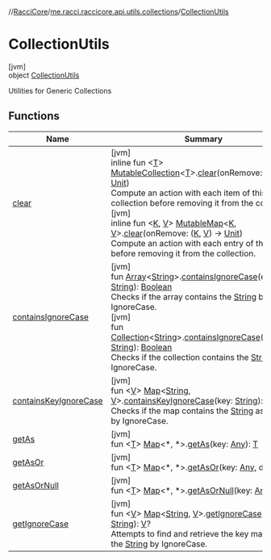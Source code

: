 //[RacciCore](../../../index.md)/[me.racci.raccicore.api.utils.collections](../index.md)/[CollectionUtils](index.md)

# CollectionUtils

[jvm]\
object [CollectionUtils](index.md)

Utilities for Generic Collections

## Functions

| Name | Summary |
|---|---|
| [clear](clear.md) | [jvm]<br>inline fun &lt;[T](clear.md)&gt; [MutableCollection](https://kotlinlang.org/api/latest/jvm/stdlib/kotlin.collections/-mutable-collection/index.html)&lt;[T](clear.md)&gt;.[clear](clear.md)(onRemove: ([T](clear.md)) -&gt; [Unit](https://kotlinlang.org/api/latest/jvm/stdlib/kotlin/-unit/index.html))<br>Compute an action with each item of this collection before removing it from the collection.<br>[jvm]<br>inline fun &lt;[K](clear.md), [V](clear.md)&gt; [MutableMap](https://kotlinlang.org/api/latest/jvm/stdlib/kotlin.collections/-mutable-map/index.html)&lt;[K](clear.md), [V](clear.md)&gt;.[clear](clear.md)(onRemove: ([K](clear.md), [V](clear.md)) -&gt; [Unit](https://kotlinlang.org/api/latest/jvm/stdlib/kotlin/-unit/index.html))<br>Compute an action with each entry of this map before removing it from the collection. |
| [containsIgnoreCase](contains-ignore-case.md) | [jvm]<br>fun [Array](https://kotlinlang.org/api/latest/jvm/stdlib/kotlin/-array/index.html)&lt;[String](https://kotlinlang.org/api/latest/jvm/stdlib/kotlin/-string/index.html)&gt;.[containsIgnoreCase](contains-ignore-case.md)(element: [String](https://kotlinlang.org/api/latest/jvm/stdlib/kotlin/-string/index.html)): [Boolean](https://kotlinlang.org/api/latest/jvm/stdlib/kotlin/-boolean/index.html)<br>Checks if the array contains the [String](https://kotlinlang.org/api/latest/jvm/stdlib/kotlin/-string/index.html) by IgnoreCase.<br>[jvm]<br>fun [Collection](https://kotlinlang.org/api/latest/jvm/stdlib/kotlin.collections/-collection/index.html)&lt;[String](https://kotlinlang.org/api/latest/jvm/stdlib/kotlin/-string/index.html)&gt;.[containsIgnoreCase](contains-ignore-case.md)(element: [String](https://kotlinlang.org/api/latest/jvm/stdlib/kotlin/-string/index.html)): [Boolean](https://kotlinlang.org/api/latest/jvm/stdlib/kotlin/-boolean/index.html)<br>Checks if the collection contains the [String](https://kotlinlang.org/api/latest/jvm/stdlib/kotlin/-string/index.html) by IgnoreCase. |
| [containsKeyIgnoreCase](contains-key-ignore-case.md) | [jvm]<br>fun &lt;[V](contains-key-ignore-case.md)&gt; [Map](https://kotlinlang.org/api/latest/jvm/stdlib/kotlin.collections/-map/index.html)&lt;[String](https://kotlinlang.org/api/latest/jvm/stdlib/kotlin/-string/index.html), [V](contains-key-ignore-case.md)&gt;.[containsKeyIgnoreCase](contains-key-ignore-case.md)(key: [String](https://kotlinlang.org/api/latest/jvm/stdlib/kotlin/-string/index.html)): [Boolean](https://kotlinlang.org/api/latest/jvm/stdlib/kotlin/-boolean/index.html)<br>Checks if the map contains the [String](https://kotlinlang.org/api/latest/jvm/stdlib/kotlin/-string/index.html) as a key by IgnoreCase. |
| [getAs](get-as.md) | [jvm]<br>fun &lt;[T](get-as.md)&gt; [Map](https://kotlinlang.org/api/latest/jvm/stdlib/kotlin.collections/-map/index.html)&lt;*, *&gt;.[getAs](get-as.md)(key: [Any](https://kotlinlang.org/api/latest/jvm/stdlib/kotlin/-any/index.html)): [T](get-as.md) |
| [getAsOr](get-as-or.md) | [jvm]<br>fun &lt;[T](get-as-or.md)&gt; [Map](https://kotlinlang.org/api/latest/jvm/stdlib/kotlin.collections/-map/index.html)&lt;*, *&gt;.[getAsOr](get-as-or.md)(key: [Any](https://kotlinlang.org/api/latest/jvm/stdlib/kotlin/-any/index.html), def: [T](get-as-or.md)): [T](get-as-or.md) |
| [getAsOrNull](get-as-or-null.md) | [jvm]<br>fun &lt;[T](get-as-or-null.md)&gt; [Map](https://kotlinlang.org/api/latest/jvm/stdlib/kotlin.collections/-map/index.html)&lt;*, *&gt;.[getAsOrNull](get-as-or-null.md)(key: [Any](https://kotlinlang.org/api/latest/jvm/stdlib/kotlin/-any/index.html)): [T](get-as-or-null.md)? |
| [getIgnoreCase](get-ignore-case.md) | [jvm]<br>fun &lt;[V](get-ignore-case.md)&gt; [Map](https://kotlinlang.org/api/latest/jvm/stdlib/kotlin.collections/-map/index.html)&lt;[String](https://kotlinlang.org/api/latest/jvm/stdlib/kotlin/-string/index.html), [V](get-ignore-case.md)&gt;.[getIgnoreCase](get-ignore-case.md)(key: [String](https://kotlinlang.org/api/latest/jvm/stdlib/kotlin/-string/index.html)): [V](get-ignore-case.md)?<br>Attempts to find and retrieve the key matching the [String](https://kotlinlang.org/api/latest/jvm/stdlib/kotlin/-string/index.html) by IgnoreCase. |
